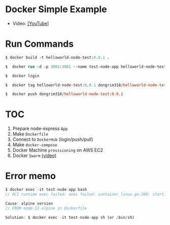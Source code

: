 # Docker Simple Example

- Video: [[YouTube]](https://youtu.be/ZkfBQh7ZVfo?list=PLgRxBCVPaZ_223caC4aGZyu_LioUqiaio)

# Run Commands

```ps
$ docker build -t helloworld-node-test:0.0.1 .
```

```ps
$  docker run -d -p 3001:3001 --name test-node-app helloworld-node-test:0.0.1
```

```ps
$  docker login
```

```ps
$  docker tag helloworld-node-test:0.0.1 dongrim318/helloworld-node-test:0.0.1
```

```ps
$  docker push dongrim318/helloworld-node-test:0.0.1
```

# TOC

1. Prepare node-express `App`
2. Make `Dockerfile`
3. Connect to `DockerHub` (login/push/pull)
4. Make `docker-compose`
5. Docker Machine `provisioning` on AWS EC2
6. Docker `Swarm` [(video)](https://youtu.be/OmfBM4YZAqs?list=PLgRxBCVPaZ_223caC4aGZyu_LioUqiaio)

# Error memo

```javascript
$ docker exec -it test-node-app bash
// OCI runtime exec failed: exec failed: container_linux.go:380: starting container process caused: exec: "bash": executable file not found in $PATH: unknown

Cause: alpine version
// FROM node:12-alpine in Dockerfile

Solution: $ docker exec -it test-node-app sh (or /bin/sh)
```
